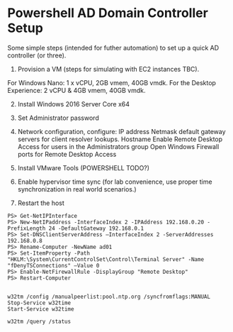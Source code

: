# Powershell AD Domain Controller Setup

Some simple steps (intended for futher automation) to set up a quick AD controller (or three). 


1. Provision a VM (steps for simulating with EC2 instances TBC).

For Windows Nano: 1 x vCPU, 2GB vmem, 40GB vmdk.
For the Desktop Experience: 2 vCPU & 4GB vmem, 40GB vmdk.

2. Install Windows 2016 Server Core x64

3. Set Administrator password

4. Network configuration, configure:
  IP address
  Netmask
  default gateway
  servers for client resolver lookups.
  Hostname
  Enable Remote Desktop Access for users in the Administrators group
  Open Windows Firewall ports for Remote Desktop Access
5. Install VMware Tools (POWERSHELL TODO?)
6. Enable hypervisor time sync (for lab convenience, use proper time synchronization in real world scenarios.)
7. Restart the host

```
PS> Get-NetIPInterface
PS> New-NetIPaddress -InterfaceIndex 2 -IPAddress 192.168.0.20 -PrefixLength 24 -DefaultGateway 192.168.0.1
PS> Set-DNSClientServerAddress –InterfaceIndex 2 -ServerAddresses 192.168.0.8
PS> Rename-Computer -NewName ad01
PS> Set-ItemProperty -Path "HKLM:\System\CurrentControlSet\Control\Terminal Server" -Name "fDenyTSConnections" –Value 0
PS> Enable-NetFirewallRule -DisplayGroup "Remote Desktop"
PS> Restart-Computer
 
 
w32tm /config /manualpeerlist:pool.ntp.org /syncfromflags:MANUAL
Stop-Service w32time
Start-Service w32time
 
w32tm /query /status
```
